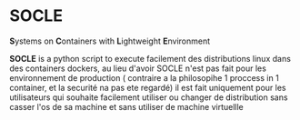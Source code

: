 # SOCLE
**S**ystems on **C**ontainers with **L**ightweight **E**nvironment

**SOCLE** is a python script to execute facilement des distributions linux dans des containers dockers,
au lieu d'avoir
SOCLE n'est pas fait pour les environnement de production ( contraire a la philosopihe 1 proccess in 1 container, et la securité na pas ete regardé)
il est fait uniquement pour les utilisateurs qui souhaite facilement utiliser ou changer de distribution sans casser l'os de sa machine et sans utiliser de machine virtuellle

